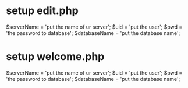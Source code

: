 # setup edit.php

$serverName = 'put the name of ur server';
$uid = 'put the user';
$pwd = 'the password to database';
$databaseName = 'put the database name';

# setup welcome.php

$serverName = 'put the name of ur server';
$uid = 'put the user';
$pwd = 'the password to database';
$databaseName = 'put the database name';
